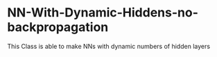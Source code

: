 # NN-With-Dynamic-Hiddens-no-backpropagation
This Class is able to make NNs with dynamic numbers of hidden layers
